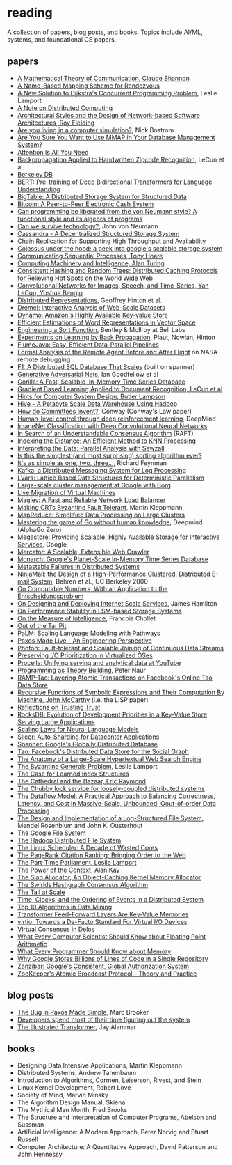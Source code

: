 
# reading

A collection of papers, blog posts, and books. Topics include AI/ML, systems, and foundational CS papers.

## papers

* [A Mathematical Theory of Communication, Claude Shannon](http://people.math.harvard.edu/~ctm/home/text/others/shannon/entropy/entropy.pdf)
* [A Name-Based Mapping Scheme for Rendezvous](http://www.eecs.umich.edu/techreports/cse/96/CSE-TR-316-96.pdf)
* [A New Solution to Dijkstra's Concurrent Programming Problem](https://lamport.azurewebsites.net/pubs/bakery.pdf), Leslie Lamport
* [A Note on Distributed Computing](https://scholar.harvard.edu/waldo/publications/note-distributed-computing)
* [Architectural Styles and the Design of Network-based Software Architectures, Roy Fielding](https://www.ics.uci.edu/~fielding/pubs/dissertation/top.htm)
* [Are you living in a computer simulation?](https://www.simulation-argument.com/simulation.html), Nick Bostrom
* [Are You Sure You Want to Use MMAP in Your Database Management System?](http://www.cidrdb.org/cidr2022/papers/p13-crotty.pdf)
* [Attention Is All You Need](https://arxiv.org/abs/1706.03762)
* [Backpropagation Applied to Handwritten Zipcode Recognition](http://yann.lecun.com/exdb/publis/pdf/lecun-89e.pdf), LeCun et al.
* [Berkeley DB](https://www.usenix.org/legacy/event/usenix99/full_papers/olson/olson.pdf)
* [BERT: Pre-training of Deep Bidirectional Transformers for Language Understanding](https://arxiv.org/abs/1810.04805)
* [BigTable: A Distributed Storage System for Structured Data](https://static.googleusercontent.com/media/research.google.com/en//archive/bigtable-osdi06.pdf)
* [Bitcoin: A Peer-to-Peer Electronic Cash System](https://bitcoin.org/bitcoin.pdf)
* [Can programming be liberated from the von Neumann style? A functional style and its algebra of programs](https://dl.acm.org/doi/10.1145/359576.359579)
* [Can we survive technology?](https://drive.google.com/file/d/10_IKsz0GdgyLlO9-MAtpTPQ7vnfpN8Ng/view), John von Neumann
* [Cassandra - A Decentralized Structured Storage System](https://www.cs.cornell.edu/projects/ladis2009/papers/lakshman-ladis2009.pdf)
* [Chain Replication for Supporting High Throughput and Availability](https://www.cs.cornell.edu/home/rvr/papers/OSDI04.pdf)
* [Colossus under the hood: a peek into google's scalable storage system](https://cloud.google.com/blog/products/storage-data-transfer/a-peek-behind-colossus-googles-file-system)
* [Communicating Sequential Processes, Tony Hoare](https://www.cs.cmu.edu/~crary/819-f09/Hoare78.pdf)
* [Computing Machinery and Intelligence, Alan Turing](https://academic.oup.com/mind/article/LIX/236/433/986238)
* [Consistent Hashing and Random Trees: Distributed Caching Protocols for Relieving Hot Spots on the World Wide Web](https://www.cs.princeton.edu/courses/archive/fall09/cos518/papers/chash.pdf)
* [Convolutional Networks for Images, Speech, and Time-Series, Yan LeCun, Yoshua Bengio](http://yann.lecun.com/exdb/publis/pdf/lecun-bengio-95a.pdf)
* [Distributed Representations](http://stanford.edu/~jlmcc/papers/PDP/Chapter3.pdf), Geoffrey Hinton et al.
* [Dremel: Interactive Analysis of Web-Scale Datasets](https://static.googleusercontent.com/media/research.google.com/en//pubs/archive/36632.pdf)
* [Dynamo: Amazon's Highly Available Key-value Store](https://www.allthingsdistributed.com/files/amazon-dynamo-sosp2007.pdf)
* [Efficient Estimations of Word Representations in Vector Space](https://arxiv.org/abs/1301.3781)
* [Engineering a Sort Function](https://citeseerx.ist.psu.edu/viewdoc/download?doi=10.1.1.14.8162&rep=rep1&type=pdf), Bentley & McIlroy at Bell Labs
* [Experiments on Learning by Back Propagation](http://citeseerx.ist.psu.edu/viewdoc/download?doi=10.1.1.70.878&rep=rep1&type=pdf), Plaut, Nowlan, Hinton
* [FlumeJava: Easy, Efficient Data-Parallel Pipelines](https://static.googleusercontent.com/media/research.google.com/en//pubs/archive/35650.pdf)
* [Formal Analysis of the Remote Agent Before and After Flight](https://ti.arc.nasa.gov/m/pub-archive/176h/0176%20(Havelund).pdf) on NASA remote debugging 
* [F1: A Distributed SQL Database That Scales](https://static.googleusercontent.com/media/research.google.com/en//pubs/archive/41344.pdf) (built on spanner)
* [Generative Adversarial Nets](https://arxiv.org/pdf/1406.2661.pdf), Ian Goodfellow et al
* [Gorilla: A Fast, Scalable, In-Memory Time Series Database](https://www.vldb.org/pvldb/vol8/p1816-teller.pdf)
* [Gradient Based Learning Applied to Document Recognition, LeCun et al](http://vision.stanford.edu/cs598_spring07/papers/Lecun98.pdf)
* [Hints for Computer System Design, Butler Lampson](https://www.microsoft.com/en-us/research/wp-content/uploads/2016/02/acrobat-17.pdf)
* [Hive - A Petabyte Scale Data Warehouse Using Hadoop](http://infolab.stanford.edu/~ragho/hive-icde2010.pdf)
* [How do Committees Invent?](https://www.melconway.com/Home/pdf/committees.pdf), Conway (Conway's Law paper)
* [Human-level control through deep reinforcement learning](https://storage.googleapis.com/deepmind-media/dqn/DQNNaturePaper.pdf), DeepMind
* [ImageNet Classification with Deep Convolutional Neural Networks](https://proceedings.neurips.cc/paper/2012/file/c399862d3b9d6b76c8436e924a68c45b-Paper.pdf)
* [In Search of an Understandable Consensus Algorithm](https://raft.github.io/raft.pdf) (RAFT)
* [Indexing the Distance: An Efficient Method to KNN Processing](https://citeseerx.ist.psu.edu/viewdoc/download?doi=10.1.1.638.6188&rep=rep1&type=pdf)
* [Interpreting the Data: Parallel Analysis with Sawzall](https://static.googleusercontent.com/media/research.google.com/en//archive/sawzall-sciprog.pdf)
* [Is this the simplest (and most surprising) sorting algorithm ever?](https://arxiv.org/pdf/2110.01111.pdf)
* [It's as simple as one, two, three...](https://calteches.library.caltech.edu/607/2/Feynman.pdf), Richard Feynman
* [Kafka: a Distributed Messaging System for Log Processing](https://www.semanticscholar.org/paper/Kafka-%3A-a-Distributed-Messaging-System-for-Log-Kreps/ea97f112c165e4da1062c30812a41afca4dab628)
* [LVars: Lattice Based Data Structures for Deterministic Parallelism](https://users.soe.ucsc.edu/~lkuper/papers/lvars-fhpc13.pdf)
* [Large-scale cluster management at Google with Borg](https://research.google/pubs/pub43438/)
* [Live Migration of Virtual Machines](https://www.usenix.org/legacy/events/nsdi05/tech/full_papers/clark/clark.pdf)
* [Maglev: A Fast and Reliable Network Load Balancer](https://static.googleusercontent.com/media/research.google.com/en//pubs/archive/44824.pdf)
* [Making CRTs Byzantine Fault Tolerant](https://martin.kleppmann.com/papers/bft-crdt-papoc22.pdf), Martin Kleppmann
* [MapReduce: Simplified Data Processing on Large Clusters](https://static.googleusercontent.com/media/research.google.com/en//archive/mapreduce-osdi04.pdf)
* [Mastering the game of Go without human knowledge](https://www.nature.com/articles/nature24270.epdf?author_access_token=VJXbVjaSHxFoctQQ4p2k4tRgN0jAjWel9jnR3ZoTv0PVW4gB86EEpGqTRDtpIz-2rmo8-KG06gqVobU5NSCFeHILHcVFUeMsbvwS-lxjqQGg98faovwjxeTUgZAUMnRQ), Deepmind (AlphaGo Zero)
* [Megastore: Providing Scalable, Highly Available Storage for Interactive Services](http://www.cidrdb.org/cidr2011/Papers/CIDR11_Paper32.pdf), Google
* [Mercator: A Scalable, Extensible Web Crawler](https://courses.cs.washington.edu/courses/cse454/15wi/papers/mercator.pdf)
* [Monarch: Google's Planet-Scale In-Memory Time Series Database](https://www.vldb.org/pvldb/vol13/p3181-adams.pdf)
* [Metastable Failures in Distributed Systems](https://sigops.org/s/conferences/hotos/2021/papers/hotos21-s11-bronson.pdf)
* [NinjaMail: the Design of a High-Performance Clustered, Distributed E-mail System](https://people.eecs.berkeley.edu/~kubitron/papers/ninja/pdf/ninjamail-workshop.pdf), Behren et al., UC Berkeley 2000
* [On Computable Numbers, With an Application to the Entscheidungsproblem](https://www.cs.virginia.edu/~robins/Turing_Paper_1936.pdf)
* [On Designing and Deploying Internet Scale Services](https://mvdirona.com/jrh/talksAndPapers/JamesRH_Lisa.pdf), James Hamilton
* [On Performance Stability in LSM-based Storage Systems](https://www.vldb.org/pvldb/vol13/p449-luo.pdf)
* [On the Measure of Intelligence](https://arxiv.org/pdf/1911.01547.pdf?ref=https://githubhelp.com), Francois Chollet
* [Out of the Tar Pit](http://curtclifton.net/papers/MoseleyMarks06a.pdf)
* [PaLM: Scaling Language Modeling with Pathways](https://arxiv.org/abs/2204.02311)
* [Paxos Made Live - An Engineering Perspective](https://www.cs.utexas.edu/users/lorenzo/corsi/cs380d/papers/paper2-1.pdf)
* [Photon: Fault-tolerant and Scalable Joining of Continuous Data Streams](https://research.google/pubs/pub41318/)
* [Preserving I/O Prioritization in Virtualized OSes](https://ranger.uta.edu/~jrao/papers/SOCC17.pdf)
* [Procella: Unifying serving and analytical data at YouTube](https://research.google/pubs/pub48388/)
* [Programming as Theory Building](https://pages.cs.wisc.edu/~remzi/Naur.pdf), Peter Naur
* [RAMP-Tao: Layering Atomic Transactions on Facebook's Online Tao Data Store](http://www.vldb.org/pvldb/vol14/p3014-cheng.pdf)
* [Recursive Functions of Symbolic Expressions and Their Computation By Machine, John McCarthy](http://www-formal.stanford.edu/jmc/recursive.html) (i.e. the LISP paper)
* [Reflections on Trusting Trust](http://users.ece.cmu.edu/~ganger/712.fall02/papers/p761-thompson.pdf)
* [RocksDB: Evolution of Development Priorities in a Key-Value Store Serving Large Applications](https://dl.acm.org/doi/10.1145/3483840)
* [Scaling Laws for Neural Language Models](https://arxiv.org/pdf/2001.08361.pdf)
* [Slicer: Auto-Sharding for Datacenter Applications](https://www.usenix.org/system/files/conference/osdi16/osdi16-adya.pdf)
* [Spanner: Google's Globally Distributed Database](https://static.googleusercontent.com/media/research.google.com/en//archive/spanner-osdi2012.pdf)
* [Tao: Facebook's Distributed Data Store for the Social Graph](https://www.usenix.org/system/files/conference/atc13/atc13-bronson.pdf)
* [The Anatomy of a Large-Scale Hypertextual Web Search Engine](http://infolab.stanford.edu/~backrub/google.html)
* [The Byzantine Generals Problem](https://lamport.azurewebsites.net/pubs/byz.pdf), Leslie Lamport
* [The Case for Learned Index Structures](https://arxiv.org/pdf/1712.01208.pdf)
* [The Cathedral and the Bazaar, Eric Raymond](http://www.catb.org/~esr/writings/cathedral-bazaar/cathedral-bazaar/index.html)
* [The Chubby lock service for loosely-coupled distributed systems](https://static.googleusercontent.com/media/research.google.com/en//archive/chubby-osdi06.pdf)
* [The Dataflow Model: A Practical Approach to Balancing Correctness, Latency, and Cost in Massive-Scale, Unbounded, Oout-of-order Data Processing](https://static.googleusercontent.com/media/research.google.com/en//pubs/archive/43864.pdf)
* [The Design and Implementation of a Log-Structured File System](https://people.eecs.berkeley.edu/~brewer/cs262/LFS.pdf), Mendel Rosenblum and John K. Ousterhout
* [The Google File System](https://static.googleusercontent.com/media/research.google.com/en//archive/gfs-sosp2003.pdf)
* [The Hadoop Distributed File System](https://storageconference.us/2010/Papers/MSST/Shvachko.pdf)
* [The Linux Scheduler: A Decade of Wasted Cores](https://people.ece.ubc.ca/sasha/papers/eurosys16-final29.pdf)
* [The PageRank Citation Ranking: Bringing Order to the Web](http://ilpubs.stanford.edu:8090/422/1/1999-66.pdf)
* [The Part-Time Parliament, Leslie Lamport](https://lamport.azurewebsites.net/pubs/lamport-paxos.pdf)
* [The Power of the Context](http://www.vpri.org/pdf/m2004001_power.pdf), Alan Kay
* [The Slab Allocator, An Object-Caching Kernel Memory Allocator](https://www.usenix.org/legacy/publications/library/proceedings/bos94/bonwick.html)
* [The Swirlds Hashgraph Consensus Algorithm](https://www.swirlds.com/downloads/SWIRLDS-TR-2016-01.pdf)
* [The Tail at Scale](https://research.google/pubs/pub40801/)
* [Time, Clocks, and the Ordering of Events in a Distributed System](https://lamport.azurewebsites.net/pubs/time-clocks.pdf)
* [Top 10 Algorithms in Data Mining](https://www.researchgate.net/publication/29467751_Top_10_algorithms_in_data_mining)
* [Transformer Feed-Forward Layers Are Key-Value Memories](https://arxiv.org/abs/2012.14913#)
* [virtio: Towards a De-Facto Standard For Virtual I/O Devices](https://www.ozlabs.org/~rusty/virtio-spec/virtio-paper.pdf)
* [Virtual Consensus in Delos](https://www.usenix.org/system/files/osdi20-balakrishnan.pdf)
* [What Every Computer Scientist Should Know about Floating Point Arithmetic](https://ece.uwaterloo.ca/~dwharder/NumericalAnalysis/02Numerics/Double/paper.pdf)
* [What Every Programmer Should Know about Memory](https://people.freebsd.org/~lstewart/articles/cpumemory.pdf)
* [Why Google Stores Billions of Lines of Code in a Single Repository](https://research.google/pubs/pub45424/)
* [Zanzibar: Google's Consistent, Global Authorization System](https://research.google/pubs/pub48190/)
* [ZooKeeper's Atomic Broadcast Protocol - Theory and Practice](http://www.tcs.hut.fi/Studies/T-79.5001/reports/2012-deSouzaMedeiros.pdf)

## blog posts

* [The Bug in Paxos Made Simple](https://brooker.co.za/blog/2021/11/16/paxos.html), Marc Brooker
* [Developers spend most of their time figuring out the system](https://lepiter.io/feenk/developers-spend-most-of-their-time-figuri-9q25taswlbzjc5rsufndeu0py/)
* [The Illustrated Transformer](https://jalammar.github.io/illustrated-transformer/), Jay Alammar

## books

* Designing Data Intensive Applications, Martin Kleppmann
* Distributed Systems, Andrew Tanenbaum
* Introduction to Algorithms, Cormen, Leiserson, Rivest, and Stein
* Linux Kernel Development, Robert Love
* Society of Mind, Marvin Minsky
* The Algorithm Design Manual, Skiena
* The Mythical Man Month, Fred Brooks
* The Structure and Interpretation of Computer Programs, Abelson and Sussman
* Artificial Intelligence: A Modern Approach, Peter Norvig and Stuart Russell
* Computer Architecture: A Quantitative Approach, David Patterson and John Hennessy

